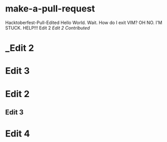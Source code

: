 # make-a-pull-request
Hacktoberfest-Pull-Edited
Hello World. Wait. How do I exit VIM? OH NO. I'M STUCK. HELP!!!
Edit 2
*Edit 2*
*Contributed*
# _Edit 2
# Edit 3
# Edit 2
## Edit 3
# Edit 4

